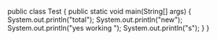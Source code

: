 public class Test
{
    public static void main(String[] args)
   {
   System.out.println("total");
   System.out.println("new");
   System.out.println("yes working ");
   System.out.println("s");
  }
}

